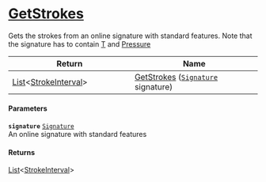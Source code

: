 # [GetStrokes](./StrokeHelper--GetStrokes.md)

Gets the strokes from an online signature with standard features. Note that  the signature has to contain [T](https://github.com/hargitomi97/sigstat/blob/master/docs/md/SigStat/Common/Features.md) and [Pressure](https://github.com/hargitomi97/sigstat/blob/master/docs/md/SigStat/Common/Features.md)

| Return<div><a href="#"><img width=375></a></div> | Name<div><a href="#"><img width=525></a></div> | 
| --- | --- | 
| [List](https://docs.microsoft.com/en-us/dotnet/api/System.Collections.Generic.List-1)\<[StrokeInterval](./../StrokeInterval.md)> | [GetStrokes](./StrokeHelper--GetStrokes.md) ([`Signature`](./../Signature.md) signature) | 


#### Parameters
**`signature`**  [`Signature`](./../Signature.md)<br>An online signature with standard features
#### Returns
[List](https://docs.microsoft.com/en-us/dotnet/api/System.Collections.Generic.List-1)\<[StrokeInterval](./../StrokeInterval.md)><br>
